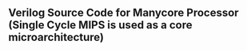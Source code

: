## Verilog Source Code for Manycore Processor (Single Cycle MIPS is used as a core microarchitecture)
